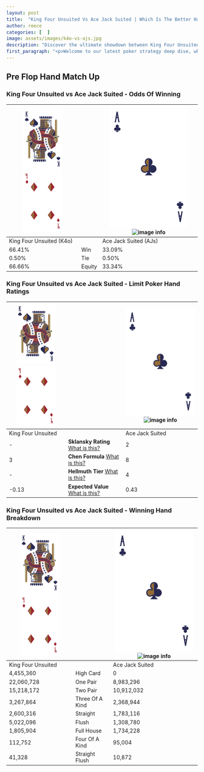 ```yaml
---
layout: post
title:  "King Four Unsuited Vs Ace Jack Suited | Which Is The Better Hand In Poker? A Complete Guide"
author: reece
categories: [  ]
image: assets/images/k4o-vs-ajs.jpg
description: "Discover the ultimate showdown between King Four Unsuited and Ace Jack Suited in poker! Uncover the odds, strategies, and scenarios where one hand triumphs over the other. Get ready to up your poker game with this thrilling analysis."
first_paragraph: "<p>Welcome to our latest poker strategy deep dive, where we're pitting two distinct hands against each other in a high-stakes showdown: King Four Unsuited vs Ace Jack Suited.</p><p>In the dynamic world of poker, every decision counts, and knowing which hand holds the upper hand is key to your success at the table.</p><p>In this article, we'll dissect these two hands, explore the scenarios where one dominates the other, and equip you with the knowledge to make strategic choices that can tip the odds in your favor.</p><p>Get ready to unravel the intriguing dynamics of these poker hands and elevate your game to new heights.</p>"
---
```




[comment]: # (sp0)

## Pre Flop Hand Match Up

<div class="table hand-ratings" markdown="1"> 



### King Four Unsuited vs Ace Jack Suited - Odds Of Winning


    
| ![image info](assets/images/hand1/K.png) ![image info](assets/images/hand1/4o.png) |  | ![image info](assets/images/hand2/A.png) ![image info](assets/images/hand2/Js.png) |
| -------- | -------- | -------- |
| King Four Unsuited (K4o) |  | Ace Jack Suited (AJs) |
| 66.41% | Win | 33.09% |
| 0.50% | Tie | 0.50% |
| 66.66% | Equity | 33.34% |




[comment]: # (sp1)



### King Four Unsuited vs Ace Jack Suited - Limit Poker Hand Ratings


    
| ![image info](assets/images/hand1/K.png) ![image info](assets/images/hand1/4o.png) |  | ![image info](assets/images/hand2/A.png) ![image info](assets/images/hand2/Js.png) |
| -------- | -------- | -------- |
| King Four Unsuited |  | Ace Jack Suited |
| - | **Sklansky Rating** [What is this?](/sklansky-rating-explained) | 2 |
| 3 | **Chen Formula** [What is this?](/chen-formula-explained) | 8 |
| - | **Hellmuth Tier** [What is this?](/Hellmuth-tier-explained) | 4 |
| -0.13 | **Expected Value** [What is this?](/expected-value-explained) | 0.43 |




[comment]: # (sp2)



### King Four Unsuited vs Ace Jack Suited - Winning Hand Breakdown


    
| ![image info](assets/images/hand1/K.png) ![image info](assets/images/hand1/4o.png) |  | ![image info](assets/images/hand2/A.png) ![image info](assets/images/hand2/Js.png) |
| -------- | -------- | -------- |
| King Four Unsuited |  | Ace Jack Suited |
| 4,455,360 | High Card | 0 |
| 22,060,728 | One Pair | 8,983,296 |
| 15,218,172 | Two Pair | 10,912,032 |
| 3,267,864 | Three Of A Kind | 2,368,944 |
| 2,600,316 | Straight | 1,783,116 |
| 5,022,096 | Flush | 1,308,780 |
| 1,805,904 | Full House | 1,734,228 |
| 112,752 | Four Of A Kind | 95,004 |
| 41,328 | Straight Flush | 10,872 |




[comment]: # (sp3)



</div>

[comment]: # (sp4)



[comment]: # (sp5)

